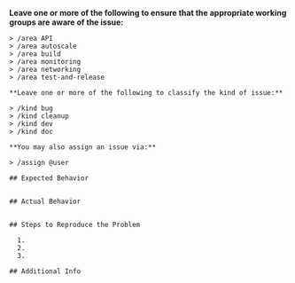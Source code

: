 **Leave one or more of the following to ensure that the appropriate
working groups are aware of the issue:**

```
> /area API
> /area autoscale
> /area build
> /area monitoring
> /area networking
> /area test-and-release

**Leave one or more of the following to classify the kind of issue:**

> /kind bug
> /kind cleanup
> /kind dev
> /kind doc

**You may also assign an issue via:**

> /assign @user

## Expected Behavior


## Actual Behavior


## Steps to Reproduce the Problem

  1.
  2.
  3.

## Additional Info
